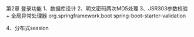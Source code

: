 第2章  登录功能
 1、数据库设计
 2、明文密码两次MD5处理
 3、JSR303参数校验 + 全局异常处理器
  <dependency>
      <groupId>org.springframework.boot</groupId>
      <artifactId>spring-boot-starter-validation</artifactId>
  </dependency>
 
 4、分布式session
 
 
